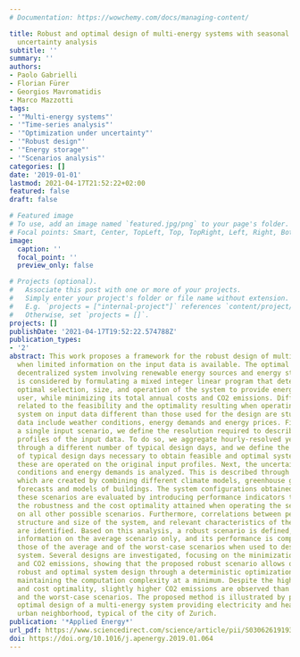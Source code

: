 ```yaml
---
# Documentation: https://wowchemy.com/docs/managing-content/

title: Robust and optimal design of multi-energy systems with seasonal storage through
  uncertainty analysis
subtitle: ''
summary: ''
authors:
- Paolo Gabrielli
- Florian Fürer
- Georgios Mavromatidis
- Marco Mazzotti
tags:
- '"Multi-energy systems"'
- '"Time-series analysis"'
- '"Optimization under uncertainty"'
- '"Robust design"'
- '"Energy storage"'
- '"Scenarios analysis"'
categories: []
date: '2019-01-01'
lastmod: 2021-04-17T21:52:22+02:00
featured: false
draft: false

# Featured image
# To use, add an image named `featured.jpg/png` to your page's folder.
# Focal points: Smart, Center, TopLeft, Top, TopRight, Left, Right, BottomLeft, Bottom, BottomRight.
image:
  caption: ''
  focal_point: ''
  preview_only: false

# Projects (optional).
#   Associate this post with one or more of your projects.
#   Simply enter your project's folder or file name without extension.
#   E.g. `projects = ["internal-project"]` references `content/project/deep-learning/index.md`.
#   Otherwise, set `projects = []`.
projects: []
publishDate: '2021-04-17T19:52:22.574788Z'
publication_types:
- '2'
abstract: This work proposes a framework for the robust design of multi-energy systems
  when limited information on the input data is available. The optimal design of a
  decentralized system involving renewable energy sources and energy storage technologies
  is considered by formulating a mixed integer linear program that determines the
  optimal selection, size, and operation of the system to provide energy to an end
  user, while minimizing its total annual costs and CO2 emissions. Different aspects
  related to the feasibility and the optimality resulting when operating the multi-energy
  system on input data different than those used for the design are studied. Input
  data include weather conditions, energy demands and energy prices. First, considering
  a single input scenario, we define the resolution required to describe the time
  profiles of the input data. To do so, we aggregate hourly-resolved yearly time-series
  through a different number of typical design days, and we define the minimum number
  of typical design days necessary to obtain feasible and optimal system designs when
  these are operated on the original input profiles. Next, the uncertainty of weather
  conditions and energy demands is analyzed. This is described through several scenarios,
  which are created by combining different climate models, greenhouse gas emissions
  forecasts and models of buildings. The system configurations obtained with one of
  these scenarios are evaluated by introducing performance indicators that quantify
  the robustness and the cost optimality attained when operating the selected design
  on all other possible scenarios. Furthermore, correlations between performance indicators,
  structure and size of the system, and relevant characteristics of the input scenarios
  are identified. Based on this analysis, a robust scenario is defined, which requires
  information on the average scenario only, and its performance is compared against
  those of the average and of the worst-case scenarios when used to design a multi-energy
  system. Several designs are investigated, focusing on the minimization of costs
  and CO2 emissions, showing that the proposed robust scenario allows obtaining a
  robust and optimal system design through a deterministic optimization problem, hence
  maintaining the computation complexity at a minimum. Despite the higher robustness
  and cost optimality, slightly higher CO2 emissions are observed than the average
  and the worst-case scenarios. The proposed method is illustrated by performing the
  optimal design of a multi-energy system providing electricity and heat to a Swiss
  urban neighborhood, typical of the city of Zurich.
publication: '*Applied Energy*'
url_pdf: https://www.sciencedirect.com/science/article/pii/S0306261919300649
doi: https://doi.org/10.1016/j.apenergy.2019.01.064
---
```

